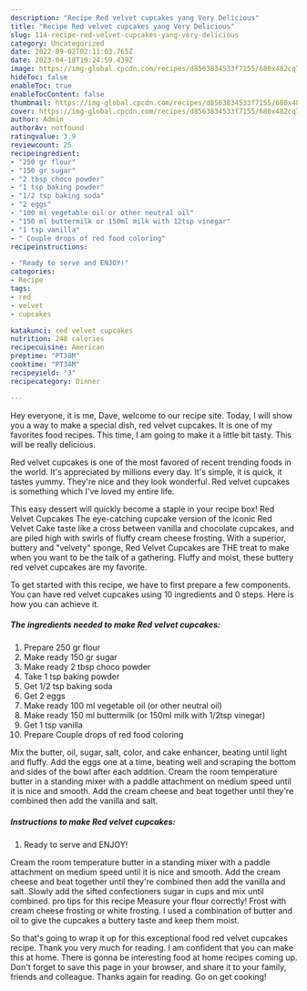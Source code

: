 ```yaml
---
description: "Recipe Red velvet cupcakes yang Very Delicious"
title: "Recipe Red velvet cupcakes yang Very Delicious"
slug: 114-recipe-red-velvet-cupcakes-yang-very-delicious
category: Uncategorized
date: 2022-09-02T02:11:03.765Z
date: 2023-04-18T19:24:59.439Z
image: https://img-global.cpcdn.com/recipes/d8563834533f7155/680x482cq70/red-velvet-cupcakes-recipe-main-photo.jpg
hideToc: false
enableToc: true
enableTocContent: false
thumbnail: https://img-global.cpcdn.com/recipes/d8563834533f7155/680x482cq70/red-velvet-cupcakes-recipe-main-photo.jpg
cover: https://img-global.cpcdn.com/recipes/d8563834533f7155/680x482cq70/red-velvet-cupcakes-recipe-main-photo.jpg
author: Admin
authorAv: notfound
ratingvalue: 3.9
reviewcount: 25
recipeingredient:
- "250 gr flour"
- "150 gr sugar"
- "2 tbsp choco powder"
- "1 tsp baking powder"
- "1/2 tsp baking soda"
- "2 eggs"
- "100 ml vegetable oil or other neutral oil"
- "150 ml buttermilk or 150ml milk with 12tsp vinegar"
- "1 tsp vanilla"
- " Couple drops of red food coloring"
recipeinstructions:

- "Ready to serve and ENJOY!"
categories:
- Recipe
tags:
- red
- velvet
- cupcakes

katakunci: red velvet cupcakes 
nutrition: 248 calories
recipecuisine: American
preptime: "PT38M"
cooktime: "PT34M"
recipeyield: "3"
recipecategory: Dinner

---
```



Hey everyone, it is me, Dave, welcome to our recipe site. Today, I will show you a way to make a special dish, red velvet cupcakes. It is one of my favorites food recipes. This time, I am going to make it a little bit tasty. This will be really delicious.

Red velvet cupcakes is one of the most favored of recent trending foods in the world. It's appreciated by millions every day. It's simple, it is quick, it tastes yummy. They're nice and they look wonderful. Red velvet cupcakes is something which I've loved my entire life.

This easy dessert will quickly become a staple in your recipe box! Red Velvet Cupcakes The eye-catching cupcake version of the iconic Red Velvet Cake taste like a cross between vanilla and chocolate cupcakes, and are piled high with swirls of fluffy cream cheese frosting. With a superior, buttery and &#34;velvety&#34; sponge, Red Velvet Cupcakes are THE treat to make when you want to be the talk of a gathering. Fluffy and moist, these buttery red velvet cupcakes are my favorite.


To get started with this recipe, we have to first prepare a few components. You can have red velvet cupcakes using 10 ingredients and 0 steps. Here is how you can achieve it.

<!--inarticleads1-->

##### The ingredients needed to make Red velvet cupcakes:

1. Prepare 250 gr flour
1. Make ready 150 gr sugar
1. Make ready 2 tbsp choco powder
1. Take 1 tsp baking powder
1. Get 1/2 tsp baking soda
1. Get 2 eggs
1. Make ready 100 ml vegetable oil (or other neutral oil)
1. Make ready 150 ml buttermilk (or 150ml milk with 1/2tsp vinegar)
1. Get 1 tsp vanilla
1. Prepare  Couple drops of red food coloring


Mix the butter, oil, sugar, salt, color, and cake enhancer, beating until light and fluffy. Add the eggs one at a time, beating well and scraping the bottom and sides of the bowl after each addition. Cream the room temperature butter in a standing mixer with a paddle attachment on medium speed until it is nice and smooth. Add the cream cheese and beat together until they&#39;re combined then add the vanilla and salt. 

<!--inarticleads2-->

##### Instructions to make Red velvet cupcakes:


1. Ready to serve and ENJOY!

Cream the room temperature butter in a standing mixer with a paddle attachment on medium speed until it is nice and smooth. Add the cream cheese and beat together until they&#39;re combined then add the vanilla and salt. Slowly add the sifted confectioners sugar in cups and mix until combined. pro tips for this recipe Measure your flour correctly! Frost with cream cheese frosting or white frosting. I used a combination of butter and oil to give the cupcakes a buttery taste and keep them moist. 

So that's going to wrap it up for this exceptional food red velvet cupcakes recipe. Thank you very much for reading. I am confident that you can make this at home. There is gonna be interesting food at home recipes coming up. Don't forget to save this page in your browser, and share it to your family, friends and colleague. Thanks again for reading. Go on get cooking!
